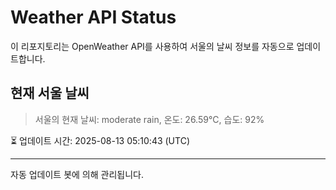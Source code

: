 
# Weather API Status

이 리포지토리는 OpenWeather API를 사용하여 서울의 날씨 정보를 자동으로 업데이트합니다.

## 현재 서울 날씨
> 서울의 현재 날씨: moderate rain, 온도: 26.59°C, 습도: 92%

⏳ 업데이트 시간: 2025-08-13 05:10:43 (UTC)

---
자동 업데이트 봇에 의해 관리됩니다.
